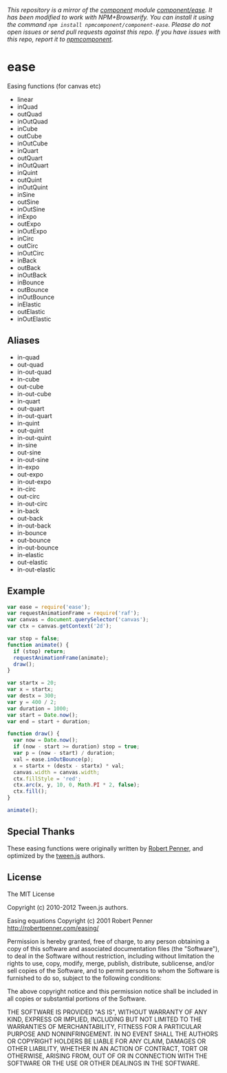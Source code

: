 *This repository is a mirror of the [component](http://component.io) module [component/ease](http://github.com/component/ease). It has been modified to work with NPM+Browserify. You can install it using the command `npm install npmcomponent/component-ease`. Please do not open issues or send pull requests against this repo. If you have issues with this repo, report it to [npmcomponent](https://github.com/airportyh/npmcomponent).*

# ease

  Easing functions (for canvas etc)

  - linear
  - inQuad
  - outQuad
  - inOutQuad
  - inCube
  - outCube
  - inOutCube
  - inQuart
  - outQuart
  - inOutQuart
  - inQuint
  - outQuint
  - inOutQuint
  - inSine
  - outSine
  - inOutSine
  - inExpo
  - outExpo
  - inOutExpo
  - inCirc
  - outCirc
  - inOutCirc
  - inBack
  - outBack
  - inOutBack
  - inBounce
  - outBounce
  - inOutBounce
  - inElastic
  - outElastic
  - inOutElastic

## Aliases

  - in-quad
  - out-quad
  - in-out-quad
  - in-cube
  - out-cube
  - in-out-cube
  - in-quart
  - out-quart
  - in-out-quart
  - in-quint
  - out-quint
  - in-out-quint
  - in-sine
  - out-sine
  - in-out-sine
  - in-expo
  - out-expo
  - in-out-expo
  - in-circ
  - out-circ
  - in-out-circ
  - in-back
  - out-back
  - in-out-back
  - in-bounce
  - out-bounce
  - in-out-bounce
  - in-elastic
  - out-elastic
  - in-out-elastic

## Example

```js
var ease = require('ease');
var requestAnimationFrame = require('raf');
var canvas = document.querySelector('canvas');
var ctx = canvas.getContext('2d');

var stop = false;
function animate() {
  if (stop) return;
  requestAnimationFrame(animate);
  draw();
}

var startx = 20;
var x = startx;
var destx = 300;
var y = 400 / 2;
var duration = 1000;
var start = Date.now();
var end = start + duration;

function draw() {
  var now = Date.now();
  if (now - start >= duration) stop = true;
  var p = (now - start) / duration;
  val = ease.inOutBounce(p);
  x = startx + (destx - startx) * val;
  canvas.width = canvas.width;
  ctx.fillStyle = 'red';
  ctx.arc(x, y, 10, 0, Math.PI * 2, false);
  ctx.fill();
}

animate();

```

## Special Thanks

These easing functions were originally written by [Robert Penner](http://robertpenner.com/easing/),
and optimized by the [tween.js](https://github.com/sole/tween.js) authors.

## License

The MIT License

Copyright (c) 2010-2012 Tween.js authors.

Easing equations Copyright (c) 2001 Robert Penner http://robertpenner.com/easing/

Permission is hereby granted, free of charge, to any person obtaining a copy
of this software and associated documentation files (the "Software"), to deal
in the Software without restriction, including without limitation the rights
to use, copy, modify, merge, publish, distribute, sublicense, and/or sell
copies of the Software, and to permit persons to whom the Software is
furnished to do so, subject to the following conditions:

The above copyright notice and this permission notice shall be included in
all copies or substantial portions of the Software.

THE SOFTWARE IS PROVIDED "AS IS", WITHOUT WARRANTY OF ANY KIND, EXPRESS OR
IMPLIED, INCLUDING BUT NOT LIMITED TO THE WARRANTIES OF MERCHANTABILITY,
FITNESS FOR A PARTICULAR PURPOSE AND NONINFRINGEMENT. IN NO EVENT SHALL THE
AUTHORS OR COPYRIGHT HOLDERS BE LIABLE FOR ANY CLAIM, DAMAGES OR OTHER
LIABILITY, WHETHER IN AN ACTION OF CONTRACT, TORT OR OTHERWISE, ARISING FROM,
OUT OF OR IN CONNECTION WITH THE SOFTWARE OR THE USE OR OTHER DEALINGS IN
THE SOFTWARE.
